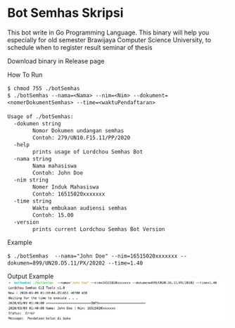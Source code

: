 # Bot Semhas Skripsi

This bot write in Go Programming Language. This binary will help you especially for old semester Brawijaya Computer Science University, to schedule when to register result seminar of thesis  

Download binary in Release page

How To Run
```cassandraql
$ chmod 755 ./botSemhas
$ ./botSemhas --nama=<Nama> --nim=<Nim> --dokument=<nomerDokumentSemhas> --time=<waktuPendaftaran>

Usage of ./botSemhas:
  -dokumen string
        Nomor Dokumen undangan semhas 
        Contoh: 279/UN10.F15.11/PP/2020
  -help
        prints usage of Lordchou Semhas Bot
  -nama string
        Nama mahasiswa 
        Contoh: John Doe
  -nim string
        Nomer Induk Mahasiswa 
        Contoh: 16515020xxxxxxx
  -time string
        Waktu embukaan audiensi semhas
        Contoh: 15.00
  -version
        prints current Lordchou Semhas Bot Version
```

Example

``` 
$ ./botSemhas  --nama="John Doe" --nim=16515020xxxxxxx --dokumen=899/UN20.D5.11/PX/20202 --time=1.40
```

Output Example
![Image description](images/img1.png)
